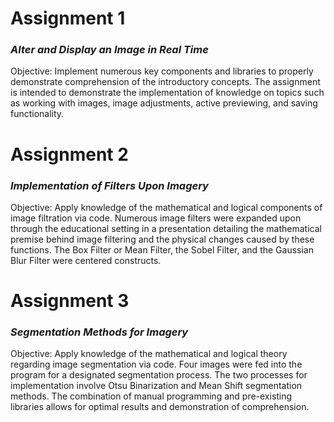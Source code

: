 # **Assignment 1**
### *Alter and Display an Image in Real Time*
Objective: Implement numerous key components and libraries to properly demonstrate comprehension of the introductory concepts. The assignment is intended to demonstrate the implementation of knowledge on topics such as working with images, image adjustments, active previewing, and saving functionality.

# **Assignment 2**
### *Implementation of Filters Upon Imagery*
Objective: Apply knowledge of the mathematical and logical components of image filtration via code. Numerous image filters were expanded upon through the educational setting in a presentation detailing the mathematical premise behind image filtering and the physical changes caused by these functions. The Box Filter or Mean Filter, the Sobel Filter, and the Gaussian Blur Filter were centered constructs.

# **Assignment 3**
### *Segmentation Methods for Imagery*
Objective: Apply knowledge of the mathematical and logical theory regarding image segmentation via code. Four images were fed into the program for a designated segmentation process. The two processes for implementation involve Otsu Binarization and Mean Shift segmentation methods. The combination of manual programming and pre-existing libraries allows for optimal results and demonstration of comprehension.
